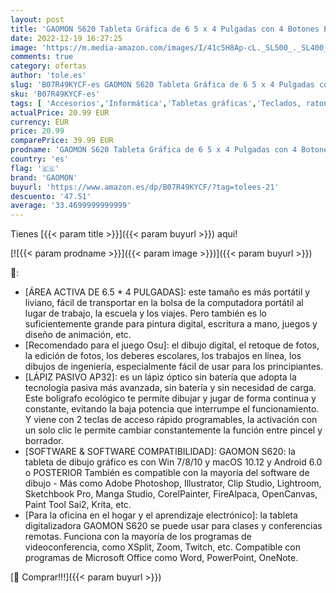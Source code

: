 ```yaml
---
layout: post
title: 'GAOMON S620 Tableta Gráfica de 6 5 x 4 Pulgadas con 4 Botones Exprés  para Game OSU  Aprendizaje a Distancia  Android Windows Mac'
date: 2022-12-19 16:27:25
image: 'https://m.media-amazon.com/images/I/41c5H8Ap-cL._SL500_._SL400_.jpg'
comments: true
category: ofertas
author: 'tole.es'
slug: 'B07R49KYCF-es GAOMON S620 Tableta Gráfica de 6 5 x 4 Pulgadas con 4...'
sku: 'B07R49KYCF-es'
tags: [ 'Accesorios','Informática','Tabletas gráficas','Teclados, ratones y periféricos de entrada','android','gaomon','🇪🇸', ]
actualPrice: 20.99 EUR
currency: EUR
price: 20.99
comparePrice: 39.99 EUR
prodname: 'GAOMON S620 Tableta Gráfica de 6 5 x 4 Pulgadas con 4 Botones Exprés  para Game OSU  Aprendizaje a Distancia  Android Windows Mac'
country: 'es'
flag: '🇪🇸'
brand: 'GAOMON'
buyurl: 'https://www.amazon.es/dp/B07R49KYCF/?tag=tolees-21'
descuento: '47.51'
average: '33.4699999999999'
---
```


Tienes [{{< param title >}}]({{< param buyurl >}}) aqui!

[![{{< param prodname >}}]({{< param image >}})]({{< param buyurl >}})

🔎:

- [ÁREA ACTIVA DE 6.5 * 4 PULGADAS]: este tamaño es más portátil y liviano, fácil de transportar en la bolsa de la computadora portátil al lugar de trabajo, la escuela y los viajes. Pero también es lo suficientemente grande para pintura digital, escritura a mano, juegos y diseño de animación, etc.
- [Recomendado para el juego Osu]: el dibujo digital, el retoque de fotos, la edición de fotos, los deberes escolares, los trabajos en línea, los dibujos de ingeniería, especialmente fácil de usar para los principiantes.
- [LÁPIZ PASIVO AP32]: es un lápiz óptico sin batería que adopta la tecnología pasiva más avanzada, sin batería y sin necesidad de carga. Este bolígrafo ecológico te permite dibujar y jugar de forma continua y constante, evitando la baja potencia que interrumpe el funcionamiento. Y viene con 2 teclas de acceso rápido programables, la activación con un solo clic le permite cambiar constantemente la función entre pincel y borrador.
- [SOFTWARE & SOFTWARE COMPATIBILIDAD]: GAOMON S620: la tableta de dibujo gráfico es con Win 7/8/10 y macOS 10.12 y Android 6.0 o POSTERIOR También es compatible con la mayoría del software de dibujo - Más como Adobe Photoshop, Illustrator, Clip Studio, Lightroom, Sketchbook Pro, Manga Studio, CorelPainter, FireAlpaca, OpenCanvas, Paint Tool Sai2, Krita, etc.
- [Para la oficina en el hogar y el aprendizaje electrónico]: la tableta digitalizadora GAOMON S620 se puede usar para clases y conferencias remotas. Funciona con la mayoría de los programas de videoconferencia, como XSplit, Zoom, Twitch, etc. Compatible con programas de Microsoft Office como Word, PowerPoint, OneNote.

[🛒 Comprar!!!]({{< param buyurl >}})
